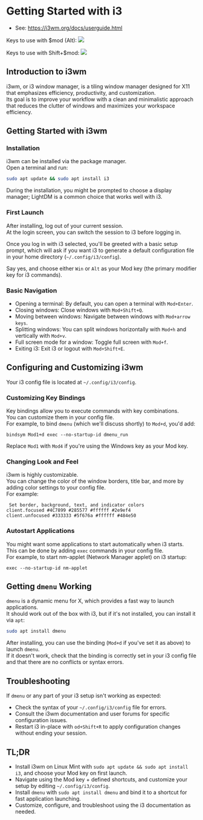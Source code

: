 # Getting Started with i3

- See: <https://i3wm.org/docs/userguide.html>

Keys to use with $mod (Alt):
<img src="https://i3wm.org/docs/keyboard-layer1.png"></img>

Keys to use with Shift+$mod:
<img src="https://i3wm.org/docs/keyboard-layer2.png"></img>

## Introduction to i3wm

i3wm, or i3 window manager, is a tiling window manager designed for X11 that 
emphasizes efficiency, productivity, and customization.  
Its goal is to improve your workflow with a clean and minimalistic approach that 
reduces the clutter of windows and maximizes your workspace efficiency.

## Getting Started with i3wm

### Installation

i3wm can be installed via the package manager.  
Open a terminal and run:

```bash
sudo apt update && sudo apt install i3
```

During the installation, you might be prompted to choose a display manager; LightDM 
is a common choice that works well with i3.

### First Launch

After installing, log out of your current session.  
At the login screen, you can switch the session to i3 before logging in.  

Once you log in with i3 selected, you'll be greeted with a basic setup prompt, which 
will ask if you want i3 to generate a default configuration file in your home 
directory (`~/.config/i3/config`).  

Say yes, and choose either `Win` or `Alt` as your Mod key (the primary modifier key 
for i3 commands).

### Basic Navigation

* Opening a terminal: By default, you can open a terminal with `Mod+Enter`.
* Closing windows: Close windows with `Mod+Shift+Q`.
* Moving between windows: Navigate between windows with `Mod+arrow keys`.
* Splitting windows: You can split windows horizontally with `Mod+h` and vertically 
  with `Mod+v`.
* Full screen mode for a window: Toggle full screen with `Mod+f`.
* Exiting i3: Exit i3 or logout with `Mod+Shift+E`.

## Configuring and Customizing i3wm

Your i3 config file is located at `~/.config/i3/config`.  

### Customizing Key Bindings

Key bindings allow you to execute commands with key combinations.  
You can customize them in your config file.  
For example, to bind `dmenu` (which we'll discuss shortly) to `Mod+d`, you'd add:

```config
bindsym Mod1+d exec --no-startup-id dmenu_run
```

Replace `Mod1` with `Mod4` if you're using the Windows key as your Mod key.

### Changing Look and Feel

i3wm is highly customizable.  
You can change the color of the window borders, title bar, and more by adding color settings to your config file.  
For example:

```config
 Set border, background, text, and indicator colors
client.focused #4C7899 #285577 #ffffff #2e9ef4
client.unfocused #333333 #5f676a #ffffff #484e50
```

### Autostart Applications

You might want some applications to start automatically when i3 starts.  
This can be done by adding `exec` commands in your config file.  
For example, to start nm-applet (Network Manager applet) on i3 startup:

```config
exec --no-startup-id nm-applet
```

## Getting `dmenu` Working

`dmenu` is a dynamic menu for X, which provides a fast way to launch applications.  
It should work out of the box with i3, but if it's not installed, you can install it
via `apt`:

```bash
sudo apt install dmenu
```

After installing, you can use the binding (`Mod+d` if you've set it as above) to launch `dmenu`.  
If it doesn't work, check that the binding is correctly set in your i3 config file and that there are no conflicts or syntax errors.

## Troubleshooting

If `dmenu` or any part of your i3 setup isn't working as expected:

* Check the syntax of your `~/.config/i3/config` file for errors.
* Consult the i3wm documentation and user forums for specific configuration issues.
* Restart i3 in-place with `od+Shift+R` to apply configuration changes without ending your session.

## TL;DR

* Install i3wm on Linux Mint with `sudo apt update && sudo apt install i3`, and choose your Mod key on first launch.
* Navigate using the Mod key + defined shortcuts, and customize your setup by editing `~/.config/i3/config`.
* Install `dmenu` with `sudo apt install dmenu` and bind it to a shortcut for fast application launching.
* Customize, configure, and troubleshoot using the i3 documentation as needed.

